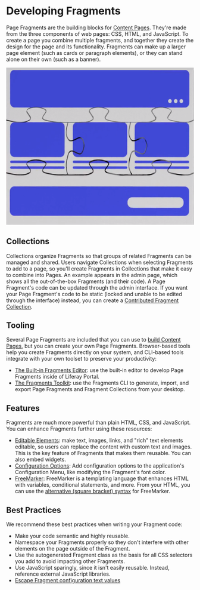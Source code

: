 # Developing Fragments

Page Fragments are the building blocks for [Content Pages](../../creating-pages/understanding-pages.md#content-pages). They're made from the three components of web pages: CSS, HTML, and JavaScript. To create a page you combine multiple fragments, and together they create the design for the page and its functionality. Fragments can make up a larger page element (such as cards or paragraph elements), or they can stand alone on their own (such as a banner).

![Fragments are combined like puzzle pieces to build a Content Page.](./developing-fragments-intro/images/01.png)

## Collections

Collections organize Fragments so that groups of related Fragments can be managed and shared. Users navigate Collections when selecting Fragments to add to a page, so you'll create Fragments in Collections that make it easy to combine into Pages. An example appears in the admin page, which shows all the out-of-the-box Fragments (and their code). A Page Fragment's code can be updated through the admin interface. If you want your Page Fragment's code to be static (locked and unable to be edited through the interface) instead, you can create a [Contributed Fragment Collection](./creating-a-contributed-fragment-collection.md).

## Tooling

Several Page Fragments are included that you can use to [build Content Pages](../../creating-pages/building-content-pages.md), but you can create your own Page Fragments. Browser-based tools help you create Fragments directly on your system, and CLI-based tools integrate with your own toolset to preserve your productivity: 

* [The Built-in Fragments Editor](./developing-page-fragments-with-the-editor.md): use the built-in editor to develop Page Fragments inside of Liferay Portal.
* [The Fragments Toolkit](./developing-page-fragments-with-the-fragments-toolkit.md): use the Fragments CLI to generate, import, and export Page Fragments and Fragment Collections from your desktop.

## Features

Fragments are much more powerful than plain HTML, CSS, and JavaScript. You can enhance Fragments further using these resources:

* [Editable Elements](../reference/fragments/fragment-specific-tags-reference.md): make text, images, links, and "rich" text elements editable, so users can replace the content with custom text and images. This is the key feature of Fragments that makes them reusable. You can also embed widgets. 
* [Configuration Options](./adding-configuration-options-to-fragments.md): Add configuration options to the application's Configuration Menu, like modifying the Fragment's font color.
* [FreeMarker](https://freemarker.apache.org/): FreeMarker is a templating language that enhances HTML with variables, conditional statements, and more. From your HTML, you can use the [alternative (square bracket) syntax](https://freemarker.apache.org/docs/dgui_misc_alternativesyntax.html) for FreeMarker.

## Best Practices

We recommend these best practices when writing your Fragment code:

* Make your code semantic and highly reusable.
* Namespace your Fragments properly so they don't interfere with other elements on the page outside of the Fragment.
* Use the autogenerated Fragment class as the basis for all CSS selectors you add to avoid impacting other Fragments.
* Use JavaScript sparingly, since it isn't easily reusable. Instead, reference external JavaScript libraries.
* [Escape Fragment configuration text values](./escaping-fragment-configuration-text-values-reference.md)
